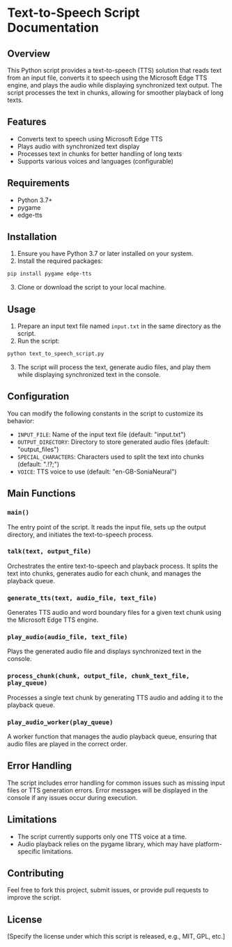 # Text-to-Speech Script Documentation

## Overview

This Python script provides a text-to-speech (TTS) solution that reads text from an input file, converts it to speech using the Microsoft Edge TTS engine, and plays the audio while displaying synchronized text output. The script processes the text in chunks, allowing for smoother playback of long texts.

## Features

- Converts text to speech using Microsoft Edge TTS
- Plays audio with synchronized text display
- Processes text in chunks for better handling of long texts
- Supports various voices and languages (configurable)

## Requirements

- Python 3.7+
- pygame
- edge-tts

## Installation

1. Ensure you have Python 3.7 or later installed on your system.
2. Install the required packages:

```bash
pip install pygame edge-tts
```

3. Clone or download the script to your local machine.

## Usage

1. Prepare an input text file named `input.txt` in the same directory as the script.
2. Run the script:

```bash
python text_to_speech_script.py
```

3. The script will process the text, generate audio files, and play them while displaying synchronized text in the console.

## Configuration

You can modify the following constants in the script to customize its behavior:

- `INPUT_FILE`: Name of the input text file (default: "input.txt")
- `OUTPUT_DIRECTORY`: Directory to store generated audio files (default: "output_files")
- `SPECIAL_CHARACTERS`: Characters used to split the text into chunks (default: ".!?;")
- `VOICE`: TTS voice to use (default: "en-GB-SoniaNeural")

## Main Functions

### `main()`

The entry point of the script. It reads the input file, sets up the output directory, and initiates the text-to-speech process.

### `talk(text, output_file)`

Orchestrates the entire text-to-speech and playback process. It splits the text into chunks, generates audio for each chunk, and manages the playback queue.

### `generate_tts(text, audio_file, text_file)`

Generates TTS audio and word boundary files for a given text chunk using the Microsoft Edge TTS engine.

### `play_audio(audio_file, text_file)`

Plays the generated audio file and displays synchronized text in the console.

### `process_chunk(chunk, output_file, chunk_text_file, play_queue)`

Processes a single text chunk by generating TTS audio and adding it to the playback queue.

### `play_audio_worker(play_queue)`

A worker function that manages the audio playback queue, ensuring that audio files are played in the correct order.

## Error Handling

The script includes error handling for common issues such as missing input files or TTS generation errors. Error messages will be displayed in the console if any issues occur during execution.

## Limitations

- The script currently supports only one TTS voice at a time.
- Audio playback relies on the pygame library, which may have platform-specific limitations.

## Contributing

Feel free to fork this project, submit issues, or provide pull requests to improve the script.

## License

[Specify the license under which this script is released, e.g., MIT, GPL, etc.]
